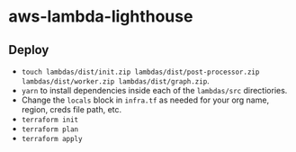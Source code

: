 # aws-lambda-lighthouse

## Deploy

- `touch lambdas/dist/init.zip lambdas/dist/post-processor.zip lambdas/dist/worker.zip lambdas/dist/graph.zip`.
- `yarn` to install dependencies inside each of the `lambdas/src` directiories.
- Change the `locals` block in `infra.tf` as needed for your org name, region, creds file path, etc.
- `terraform init`
- `terraform plan`
- `terraform apply`
